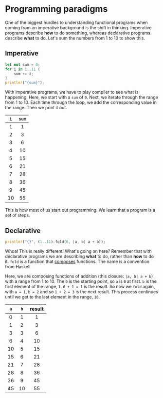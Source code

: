 # Programming paradigms

One of the biggest hurdles to understanding functional programs when coming from
an imperative background is the shift in thinking. Imperative programs describe
**how** to do something, whereas declarative programs describe **what** to do.
Let's sum the numbers from 1 to 10 to show this.

## Imperative

```rust
let mut sum = 0;
for i in 1..11 {
    sum += i;
}
println!("{sum}");
```

With imperative programs, we have to play compiler to see what is happening.
Here, we start with a `sum` of `0`. Next, we iterate through the range from 1
to 10. Each time through the loop, we add the corresponding value in the range.
Then we print it out.

| `i` | `sum` |
| :-: | :---: |
|  1  |   1   |
|  2  |   3   |
|  3  |   6   |
|  4  |  10   |
|  5  |  15   |
|  6  |  21   |
|  7  |  28   |
|  8  |  36   |
|  9  |  45   |
| 10  |  55   |

This is how most of us start out programming. We learn that a program is a set
of steps.

## Declarative

```rust
println!("{}", (1..11).fold(0, |a, b| a + b));
```

Whoa! This is really different! What's going on here? Remember that with
declarative programs we are describing **what** to do, rather than **how** to do
it. `fold` is a function that
[composes](https://en.wikipedia.org/wiki/Function_composition) functions. The
name is a convention from Haskell.

Here, we are composing functions of addition (this closure: `|a, b| a + b`) with
a range from 1 to 10. The `0` is the starting point, so `a` is `0` at first. `b`
is the first element of the range, `1`. `0 + 1 = 1` is the result. So now we
`fold` again, with `a = 1`, `b = 2` and so `1 + 2 = 3` is the next result. This
process continues until we get to the last element in the range, `10`.

| `a` | `b` | result |
| :-: | :-: | :----: |
|  0  |  1  |   1    |
|  1  |  2  |   3    |
|  3  |  3  |   6    |
|  6  |  4  |   10   |
| 10  |  5  |   15   |
| 15  |  6  |   21   |
| 21  |  7  |   28   |
| 28  |  8  |   36   |
| 36  |  9  |   45   |
| 45  | 10  |   55   |
